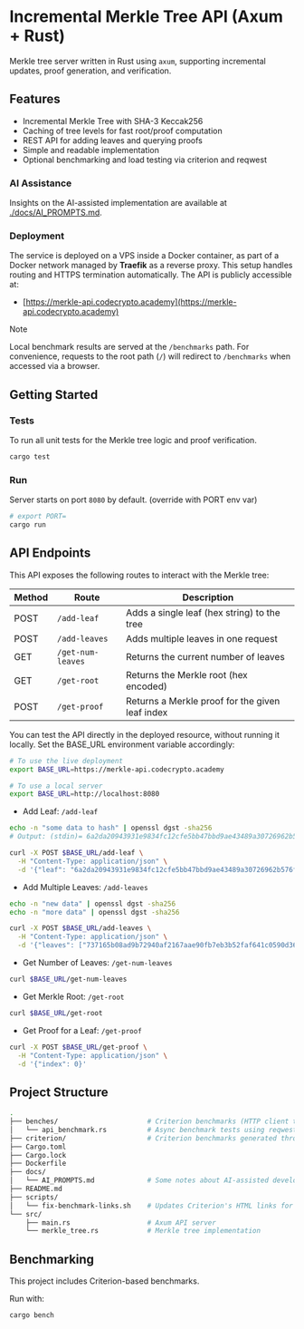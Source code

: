 # Incremental Merkle Tree API (Axum + Rust)

Merkle tree server written in Rust using `axum`, supporting incremental
updates, proof generation, and verification.

## Features
- Incremental Merkle Tree with SHA-3 Keccak256
- Caching of tree levels for fast root/proof computation
- REST API for adding leaves and querying proofs
- Simple and readable implementation
- Optional benchmarking and load testing via criterion and reqwest

### AI Assistance

Insights on the AI-assisted implementation are available at [./docs/AI_PROMPTS.md](./docs/AI_PROMPTS.md).

### Deployment

The service is deployed on a VPS inside a Docker container, as part of a Docker
network managed by **Traefik** as a reverse proxy. This setup handles routing
and HTTPS termination automatically. The API is publicly accessible at:

- [https://merkle-api.codecrypto.academy](https://merkle-api.codecrypto.academy)

> [!NOTE]
> Local benchmark results are served at the `/benchmarks` path. For convenience,
requests to the root path (`/`) will redirect to `/benchmarks` when accessed
via a browser.

## Getting Started

### Tests
To run all unit tests for the Merkle tree logic and proof verification.
```bash
cargo test
```

### Run
Server starts on port `8080` by default. (override with PORT env var)
```bash
# export PORT=
cargo run
```

## API Endpoints
This API exposes the following routes to interact with the Merkle tree:

| Method | Route            | Description                         |
|--------|------------------|-------------------------------------|
| POST   | `/add-leaf`      | Adds a single leaf (hex string) to the tree |
| POST   | `/add-leaves`    | Adds multiple leaves in one request |
| GET    | `/get-num-leaves`| Returns the current number of leaves |
| GET    | `/get-root`      | Returns the Merkle root (hex encoded) |
| POST   | `/get-proof`     | Returns a Merkle proof for the given leaf index |

You can test the API directly in the deployed resource, without running it
locally. Set the BASE_URL environment variable accordingly:
```bash
# To use the live deployment
export BASE_URL=https://merkle-api.codecrypto.academy

# To use a local server
export BASE_URL=http://localhost:8080
```

- Add Leaf: `/add-leaf`

```bash
echo -n "some data to hash" | openssl dgst -sha256
# Output: (stdin)= 6a2da20943931e9834fc12cfe5bb47bbd9ae43489a30726962b576f4e3993e50

curl -X POST $BASE_URL/add-leaf \
  -H "Content-Type: application/json" \
  -d '{"leaf": "6a2da20943931e9834fc12cfe5bb47bbd9ae43489a30726962b576f4e3993e50"}'
```

- Add Multiple Leaves: `/add-leaves`

```bash
echo -n "new data" | openssl dgst -sha256
echo -n "more data" | openssl dgst -sha256

curl -X POST $BASE_URL/add-leaves \
  -H "Content-Type: application/json" \
  -d '{"leaves": ["737165b08ad9b72940af2167aae90fb7eb3b52faf641c0590d36f857adbe451d", "d5b7f828235a92d3d280fa08f3ddb9e5b6947123b44091c92db7594aa1408614"]}'
```
- Get Number of Leaves: `/get-num-leaves`

```bash
curl $BASE_URL/get-num-leaves
```

- Get Merkle Root: `/get-root`

```bash
curl $BASE_URL/get-root
```

- Get Proof for a Leaf: `/get-proof`

```bash
curl -X POST $BASE_URL/get-proof \
  -H "Content-Type: application/json" \
  -d '{"index": 0}'
```

## Project Structure

```bash
.
├── benches/                      # Criterion benchmarks (HTTP client tests)
│   └── api_benchmark.rs          # Async benchmark tests using reqwest + Criterion
├── criterion/                    # Criterion benchmarks generated through script to serve
├── Cargo.toml
├── Cargo.lock
├── Dockerfile
├── docs/
│   └── AI_PROMPTS.md             # Some notes about AI-assisted development
├── README.md
├── scripts/
│   └── fix-benchmark-links.sh    # Updates Criterion's HTML links for web serving
└── src/
    ├── main.rs                   # Axum API server
    └── merkle_tree.rs            # Merkle tree implementation
```

## Benchmarking

This project includes Criterion-based benchmarks.

Run with:
```bash
cargo bench
```

